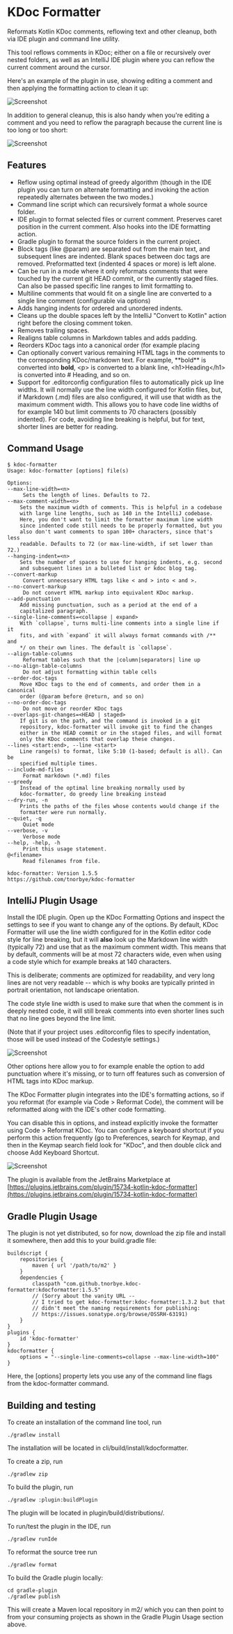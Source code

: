 KDoc Formatter
==============

Reformats Kotlin KDoc comments, reflowing text and other cleanup, both
via IDE plugin and command line utility.

This tool reflows comments in KDoc; either on a file or recursively over
nested folders, as well as an IntelliJ IDE plugin where you can reflow
the current comment around the cursor.

Here's an example of the plugin in use, showing editing a comment and
then applying the formatting action to clean it up:

![Screenshot](cleanup.gif)

In addition to general cleanup, this is also handy when you're editing a
comment and you need to reflow the paragraph because the current line is
too long or too short:

![Screenshot](modify-line.gif)

Features
--------
* Reflow using optimal instead of greedy algorithm (though in the IDE
  plugin you can turn on alternate formatting and invoking the action
  repeatedly alternates between the two modes.)
* Command line script which can recursively format a whole source
  folder.
* IDE plugin to format selected files or current comment. Preserves
  caret position in the current comment. Also hooks into the IDE
  formatting action.
* Gradle plugin to format the source folders in the current project.
* Block tags (like @param) are separated out from the main text, and
  subsequent lines are indented. Blank spaces between doc tags are
  removed. Preformatted text (indented 4 spaces or more) is left alone.
* Can be run in a mode where it only reformats comments that were
  touched by the current git HEAD commit, or the currently staged files.
  Can also be passed specific line ranges to limit formatting to.
* Multiline comments that would fit on a single line are converted to a
  single line comment (configurable via options)
* Adds hanging indents for ordered and unordered indents.
* Cleans up the double spaces left by the IntelliJ "Convert to Kotlin"
  action right before the closing comment token.
* Removes trailing spaces.
* Realigns table columns in Markdown tables and adds padding.
* Reorders KDoc tags into a canonical order (for example placing
* Can optionally convert various remaining HTML tags in the comments to
  the corresponding KDoc/markdown text. For example, \*\*bold** is
  converted into **bold**, \<p> is converted to a blank line,
  \<h1>Heading\</h1> is converted into # Heading, and so on.
* Support for .editorconfig configuration files to automatically pick up
  line widths. It will normally use the line width configured for Kotlin
  files, but, if Markdown (.md) files are also configured, it will use
  that width as the maximum comment width. This allows you to have code
  line widths of for example 140 but limit comments to 70 characters
  (possibly indented). For code, avoiding line breaking is helpful, but
  for text, shorter lines are better for reading.

Command Usage
-------------
```
$ kdoc-formatter
Usage: kdoc-formatter [options] file(s)

Options:
--max-line-width=<n>
     Sets the length of lines. Defaults to 72.
--max-comment-width=<n>
    Sets the maximum width of comments. This is helpful in a codebase
    with large line lengths, such as 140 in the IntelliJ codebase.
    Here, you don't want to limit the formatter maximum line width
    since indented code still needs to be properly formatted, but you
    also don't want comments to span 100+ characters, since that's less
    readable. Defaults to 72 (or max-line-width, if set lower than 72.)
--hanging-indent=<n>
    Sets the number of spaces to use for hanging indents, e.g. second
    and subsequent lines in a bulleted list or kdoc blog tag.
--convert-markup
     Convert unnecessary HTML tags like < and > into < and >.
--no-convert-markup
     Do not convert HTML markup into equivalent KDoc markup.
--add-punctuation
    Add missing punctuation, such as a period at the end of a
    capitalized paragraph.
--single-line-comments=<collapse | expand>
    With `collapse`, turns multi-line comments into a single line if it
    fits, and with `expand` it will always format commands with /** and
    */ on their own lines. The default is `collapse`.
--align-table-columns
     Reformat tables such that the |column|separators| line up
--no-align-table-columns
     Do not adjust formatting within table cells
--order-doc-tags
    Move KDoc tags to the end of comments, and order them in a canonical
    order (@param before @return, and so on)
--no-order-doc-tags
     Do not move or reorder KDoc tags
--overlaps-git-changes=<HEAD | staged>
    If git is on the path, and the command is invoked in a git
    repository, kdoc-formatter will invoke git to find the changes
    either in the HEAD commit or in the staged files, and will format
    only the KDoc comments that overlap these changes.
--lines <start:end>, --line <start>
    Line range(s) to format, like 5:10 (1-based; default is all). Can be
    specified multiple times.
--include-md-files
     Format markdown (*.md) files
--greedy
    Instead of the optimal line breaking normally used by
    kdoc-formatter, do greedy line breaking instead
--dry-run, -n
    Prints the paths of the files whose contents would change if the
    formatter were run normally.
--quiet, -q
     Quiet mode
--verbose, -v
     Verbose mode
--help, -help, -h
     Print this usage statement.
@<filename>
     Read filenames from file.

kdoc-formatter: Version 1.5.5
https://github.com/tnorbye/kdoc-formatter
```

IntelliJ Plugin Usage
---------------------
Install the IDE plugin. Open up the KDoc Formatting Options and inspect
the settings to see if you want to change any of the options. By
default, KDoc Formatter will use the line width configured for in the
Kotlin editor code style for line breaking, but it will **also** look
up the Markdown line width (typically 72) and use that as the maximum
comment width. This means that by default, comments will be at most 72
characters wide, even when using a code style which for example breaks
at 140 characters.

This is deliberate; comments are optimized for readability, and
very long lines are not very readable -- which is why books are
typically printed in portrait orientation, not landscape orientation.

The code style line width is used to make sure that when the comment is
in deeply nested code, it will still break comments into even shorter
lines such that no line goes beyond the line limit.

(Note that if your project uses .editorconfig files to specify
indentation, those will be used instead of the Codestyle settings.)

![Screenshot](screenshot-settings.png)

Other options here allow you to for example enable the option to
add punctuation where it's missing, or to turn off features such as
conversion of HTML tags into KDoc markup.

The KDoc Formatter plugin integrates into the IDE's formatting actions,
so if you reformat (for example via Code > Reformat Code), the comment
will be reformatted along with the IDE's other code formatting.

You can disable this in options, and instead explicitly invoke the
formatter using Code > Reformat KDoc. You can configure a keyboard
shortcut if you perform this action frequently (go to Preferences,
search for Keymap, and then in the Keymap search field look for
"KDoc", and then double click and choose Add Keyboard Shortcut.

![Screenshot](screenshot.png)

The plugin is available from the JetBrains Marketplace at
[https://plugins.jetbrains.com/plugin/15734-kotlin-kdoc-formatter](https://plugins.jetbrains.com/plugin/15734-kotlin-kdoc-formatter)

Gradle Plugin Usage
-------------------
The plugin is not yet distributed, so for now, download the zip file and
install it somewhere, then add this to your build.gradle file:
```
buildscript {
    repositories {
        maven { url '/path/to/m2' }
    }
    dependencies {
        classpath "com.github.tnorbye.kdoc-formatter:kdocformatter:1.5.5"
        // (Sorry about the vanity URL --
        // I tried to get kdoc-formatter:kdoc-formatter:1.3.2 but that
        // didn't meet the naming requirements for publishing:
        // https://issues.sonatype.org/browse/OSSRH-63191)
    }
}
plugins {
    id 'kdoc-formatter'
}
kdocformatter {
    options = "--single-line-comments=collapse --max-line-width=100"
}
```

Here, the [options] property lets you use any of the command line flags
from the kdoc-formatter command.

Building and testing
--------------------
To create an installation of the command line tool, run

```
./gradlew install
```

The installation will be located in cli/build/install/kdocformatter.

To create a zip, run

```
./gradlew zip
```

To build the plugin, run

```
./gradlew :plugin:buildPlugin
```

The plugin will be located in plugin/build/distributions/.

To run/test the plugin in the IDE, run

```
./gradlew runIde
```

To reformat the source tree run

```
./gradlew format
```

To build the Gradle plugin locally:
```
cd gradle-plugin
./gradlew publish
```

This will create a Maven local repository in m2/ which you can then
point to from your consuming projects as shown in the Gradle Plugin
Usage section above.